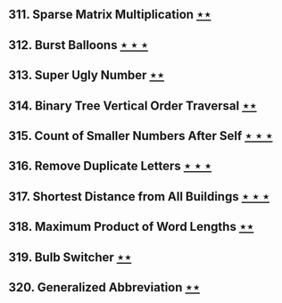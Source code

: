 ## 311. Sparse Matrix Multiplication [$\star\star$](https://leetcode.com/problems/sparse-matrix-multiplication)

## 312. Burst Balloons [$\star\star\star$](https://leetcode.com/problems/burst-balloons)

## 313. Super Ugly Number [$\star\star$](https://leetcode.com/problems/super-ugly-number)

## 314. Binary Tree Vertical Order Traversal [$\star\star$](https://leetcode.com/problems/binary-tree-vertical-order-traversal)

## 315. Count of Smaller Numbers After Self [$\star\star\star$](https://leetcode.com/problems/count-of-smaller-numbers-after-self)

## 316. Remove Duplicate Letters [$\star\star\star$](https://leetcode.com/problems/remove-duplicate-letters)

## 317. Shortest Distance from All Buildings [$\star\star\star$](https://leetcode.com/problems/shortest-distance-from-all-buildings)

## 318. Maximum Product of Word Lengths [$\star\star$](https://leetcode.com/problems/maximum-product-of-word-lengths)

## 319. Bulb Switcher [$\star\star$](https://leetcode.com/problems/bulb-switcher)

## 320. Generalized Abbreviation [$\star\star$](https://leetcode.com/problems/generalized-abbreviation)

